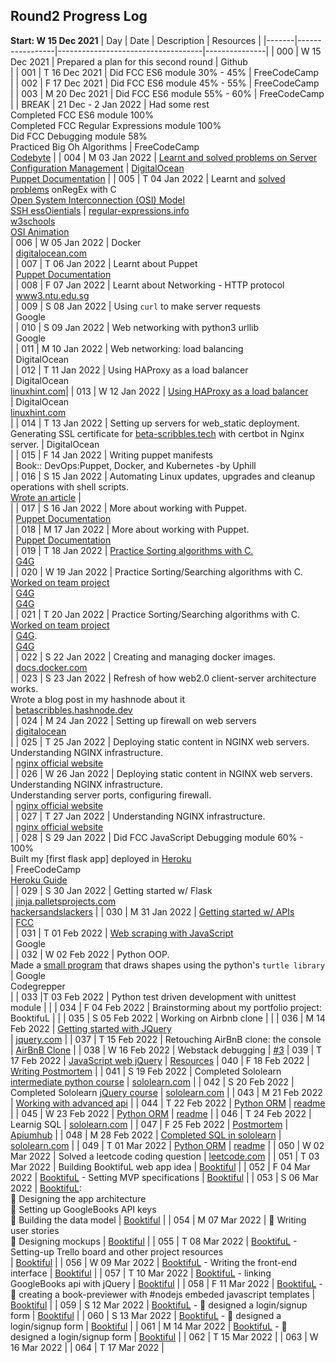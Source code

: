 ## Round2 Progress Log
**Start: W 15 Dec 2021**
| Day | Date | Description | Resources |
|-------|-----------------|------------------------------------|---------------|
| 000 | W 15 Dec 2021 | Prepared a plan for this second round | Github <br/> |
| 001 | T 16 Dec 2021 | Did FCC ES6 module 30% - 45% | FreeCodeCamp <br/> |
| 002 | F 17 Dec 2021 | Did FCC ES6 module 45% - 55% | FreeCodeCamp <br/> |
| 003 | M 20 Dec 2021 | Did FCC ES6 module 55% - 60% | FreeCodeCamp <br/> |
| BREAK | 21 Dec - 2 Jan 2022 | Had some rest <br/> Completed FCC ES6 module 100% <br/> Completed FCC Regular Expressions module 100% <br/> Did FCC Debugging module 58% <br/> Practiced Big Oh Algorithms | FreeCodeCamp <br/> [Codebyte](https://coderbyte.com/starter-course/algorithms-and-data-structures) |
| 004 | M 03 Jan 2022 | [Learnt and solved problems on Server Configuration Management](https://github.com/betascribbles/alx-system_engineering-devops/tree/main/0x0A-configuration_management) | [DigitalOcean](https://www.digitalocean.com/community/tutorials/an-introduction-to-configuration-management) <br/> [Puppet Documentation](https://puppet.com/docs/puppet/latest) |
| 005 | T 04 Jan 2022 | Learnt and [solved problems](https://github.com/betascribbles/alx-system_engineering-devops/tree/main/0x06-regular_expressions) onRegEx with C <br/> [Open System Interconnection (OSI) Model](https://github.com/betascribbles/alx-system_engineering-devops/tree/main/0x07-networking_basics) <br/> [SSH essOientials]() | [regular-expressions.info](https://www.regular-expressions.info/) <br/> [w3schools](https://www.w3schools.com/jsref/jsref_obj_regexp.asp) <br/> [ OSI Animation](https://www.youtube.com/watch?v=vv4y_uOneC0) <br/>
| 006 | W 05 Jan 2022 | Docker <br/> | [digitalocean.com](https://www.digitalocean.com/community/tutorials/what-is-docker#:~:text=Docker%20is%20a%20popular%20open,traditional%20server%20or%20virtual%20machine.&text=Working%20with%20Docker%20Containers,tutorials%20under%20the%20docker%20tag) <br/> |
| 007 | T 06 Jan 2022 |  Learnt about Puppet<br/> |  [Puppet Documentation](https://puppet.com/docs/puppet/latest)<br/> |
| 008 | F 07 Jan 2022 |  Learnt about Networking - HTTP protocol <br/> | [www3.ntu.edu.sg](https://www3.ntu.edu.sg/home/ehchua/programming/webprogramming/HTTP_Basics.html)<br/> |
| 009 | S 08 Jan 2022 |  Using `curl` to make server requests<br/> | Google<br/> |
| 010 | S 09 Jan 2022 |  Web networking with python3 urllib<br/> | Google<br/> |
| 011 | M 10 Jan 2022 |  Web networking: load balancing<br/> | DigitalOcean<br/> |
| 012 | T 11 Jan 2022 |  Using HAProxy as a load balancer<br/> | DigitalOcean<br/> [linuxhint.com](https://linuxhint.com/how-to-install-and-configure-haproxy-load-balancer-in-linux/)|
| 013 | W 12 Jan 2022 | [Using HAProxy as a load balancer](https://github.com/betascribbles/alx-system_engineering-devops/tree/main/0x0F-load_balancer) <br/> | DigitalOcean<br/> [linuxhint.com](https://linuxhint.com/how-to-install-and-configure-haproxy-load-balancer-in-linux/)<br/> |
| 014 | T 13 Jan 2022 |  Setting up servers for web_static deployment. <br/> Generating SSL certificate for [beta-scribbles.tech](https://www.beta-scribbles.tech) with certbot in Nginx server. | DigitalOcean <br/> |
| 015 | F 14 Jan 2022 |  Writing puppet manifests<br/> | Book:: DevOps:Puppet, Docker, and Kubernetes -by Uphill <br/> |
| 016 | S 15 Jan 2022 |  Automating Linux updates, upgrades and cleanup operations with shell scripts.<br/> [Wrote an article](https://t.co/mqiIq2UlmR) | <br/> |
| 017 | S 16 Jan 2022 |  More about working with Puppet.<br/> |  [Puppet Documentation](https://puppet.com/docs/puppet/latest)<br/> |
| 018 | M 17 Jan 2022 |  More about working with Puppet.<br/> |  [Puppet Documentation](https://puppet.com/docs/puppet/latest)<br/> |
| 019 | T 18 Jan 2022 |  [Practice Sorting algorithms with C.](https://github.com/Trikcode/sorting_algorithms/tree/6217e1073accf1decd167794add31bb33b031ef6)<br/> | [G4G](https://www.geeksforgeeks.org/sorting-algorithms/)<br/> |
| 020 | W 19 Jan 2022 | Practice Sorting/Searching algorithms with C. <br> [Worked on team project](https://github.com/Trikcode/sorting_algorithms/tree/6217e1073accf1decd167794add31bb33b031ef6)<br/> | [G4G](https://www.geeksforgeeks.org/sorting-algorithms/)<br/> | [G4G](https://www.geeksforgeeks.org/sorting-algorithms/)<br/> |
| 021 | T 20 Jan 2022 |  Practice Sorting/Searching algorithms with C. <br> [Worked on team project](https://github.com/Trikcode/sorting_algorithms/tree/6217e1073accf1decd167794add31bb33b031ef6)<br/> | [G4G](https://www.geeksforgeeks.org/sorting-algorithms/).<br/> | [G4G](https://www.geeksforgeeks.org/sorting-algorithms/)<br/> |
| 022 | S 22 Jan 2022 |  Creating and managing docker images.<br/> | [docs.docker.com](https://docs.docker.com)<br/> |
| 023 | S 23 Jan 2022 |  Refresh of how web2.0 client-server architecture works.<br/> Wrote a blog post in my hashnode about it <br/> | [betascribbles.hashnode.dev](https://betascribbles.hashnode.dev/what-happens-when-you-type-googlecom-in-your-browser-and-press-enter)<br/> |
| 024 | M 24 Jan 2022 |  Setting up firewall on web servers<br/> | [digitalocean](https://www.digitalocean.com/community/tutorials/ufw-essentials-common-firewall-rules-and-commands)<br/> |
| 025 | T 25 Jan 2022 |   Deploying static content in NGINX web servers. <br/> Understanding NGINX infrastructure. <br/> |  [nginx official website]()<br/> |
| 026 | W 26 Jan 2022 |  Deploying static content in NGINX web servers.<br/> Understanding NGINX infrastructure.<br/> Understanding server ports, configuring firewall.<br/> |  [nginx official website]()<br/> |
| 027 | T 27 Jan 2022 |  Understanding NGINX infrastructure.<br/> |  [nginx official website]()<br/> |
| 028 | S 29 Jan 2022 |  Did FCC JavaScript Debugging module 60% - 100%<br/> Built my [first flask app] deployed in [Heroku](https://taskmanager033.herokuapp.com/)<br> |  FreeCodeCamp<br/> [Heroku Guide](https://devcenter.heroku.com/articles/getting-started-with-python) <br> |
| 029 | S 30 Jan 2022 | Getting started w/ Flask<br/> | [jinja.palletsprojects.com](https://jinja.palletsprojects.com/en/3.0.x/) <br/> [hackersandslackers](https://hackersandslackers.com) |
| 030 | M 31 Jan 2022 |  [Getting started w/ APIs](https://github.com/betascribbles/alx-system_engineering-devops/tree/main/0x15-api)<br/> |  [FCC](https://www.freecodecamp.org/news/what-is-an-api-in-english-please-b880a3214a82/)<br/> |
| 031 | T 01 Feb 2022 |  [Web scraping with JavaScript](https://github.com/betascribbles/alx-higher_level_programming/tree/main/0x14-javascript-web_scraping)<br/> |  Google<br/> |
| 032 | W 02 Feb 2022 | Python OOP.<br>Made a [small program](https://github.com/betascribbles/100DaysOfCode/tree/main/round_two/draw) that draws shapes using the python's `turtle library`<br> | Google<br> Codegrepper<br> |
| 033 |T 03 Feb 2022 | Python test driven development with unittest module |  |
| 034 | F 04 Feb 2022 | Brainstorming about my portfolio project: BooktifuL |  |
| 035 | S 05 Feb 2022 | Working on Airbnb clone |  |
| 036 | M 14 Feb 2022 | [Getting started with JQuery](https://github.com/betascribbles/alx-higher_level_programming/tree/main/0x15-javascript-web_jquery) <br> | [jquery.com](https://api.jquery.com/) |
| 037 | T 15 Feb 2022 | Retouching AirBnB clone: the console | [AirBnB Clone](https://github.com/OVECJOE/AirBnB_clone) |
| 038 | W 16 Feb 2022 | Webstack debugging | [#3](https://github.com/betascribbles/alx-system_engineering-devops/tree/main/0x17-web_stack_debugging_3)
| 039 | T 17 Feb 2022 | [JavaScript web jQuery](https://github.com/betascribbles/alx-higher_level_programming/tree/main/0x15-javascript-web_jquery) | [Resources](https://github.com/betascribbles/alx-higher_level_programming/blob/main/0x15-javascript-web_jquery/README.md)
| 040 | F 18 Feb 2022 | [Writing Postmortem](https://github.com/betascribbles/alx-system_engineering-devops/tree/main/0x19-postmortem) | 
| 041 | S 19 Feb 2022 | Completed Sololearn [intermediate python course](https://www.sololearn.com/certificates/course/en/15361546/1158/landscape/png) | [sololearn.com](sololearn.com) |
| 042 | S 20 Feb 2022 | Completed Sololearn [jQuery course](https://www.sololearn.com/Certificate/1082-15361546/jpg) | [sololearn.com](sololearn.com) |
| 043 | M 21 Feb 2022 | [Working with advanced api](https://github.com/betascribbles/alx-system_engineering-devops/tree/main/0x16-api_advanced) | 
| 044 | T 22 Feb 2022 | [Python ORM](https://github.com/betascribbles/alx-higher_level_programming/tree/a5e6b61061014097a0fa393b3650055472940d9a/0x0F-python-object_relational_mapping) | [readme](https://github.com/betascribbles/alx-higher_level_programming/blob/main/0x0F-python-object_relational_mapping/README.md) |
| 045 | W 23 Feb 2022 | [Python ORM](https://github.com/betascribbles/alx-higher_level_programming/tree/a5e6b61061014097a0fa393b3650055472940d9a/0x0F-python-object_relational_mapping) | [readme](https://github.com/betascribbles/alx-higher_level_programming/blob/main/0x0F-python-object_relational_mapping/README.md) |
| 046 | T 24 Feb 2022 | Learnig SQL | [sololearn.com](https://www.sololearn.com/learning/1060) |
| 047 | F 25 Feb 2022 | [Postmortem](https://github.com/betascribbles/alx-system_engineering-devops/tree/main/0x19-postmortem) | [Apiumhub](https://apiumhub.com/tech-blog-barcelona/software-development-project-postmortem/) |
| 048 | M 28 Feb 2022 | [Completed SQL in sololearn](https://www.sololearn.com/certificates/course/en/15361546/1060/landscape/png) | [sololearn.com](https://www.sololearn.com/learning/1060) |
| 049 | T 01 Mar 2022 | [Python ORM](https://github.com/betascribbles/alx-higher_level_programming/tree/a5e6b61061014097a0fa393b3650055472940d9a/0x0F-python-object_relational_mapping) | [readme](https://github.com/betascribbles/alx-higher_level_programming/blob/main/0x0F-python-object_relational_mapping/README.md) |
| 050 | W 02 Mar 2022 | Solved a leetcode coding question | [leetcode.com](leetcode.com) |
| 051 | T 03 Mar 2022 | Building BooktifuL web app idea | [Booktiful](https://booktiful.netlify.app/) |
| 052 | F 04 Mar 2022 | [BooktifuL](https://github.com/betascribbles/BooktifuL_jQuery) - Setting MVP specifications | [Booktiful](https://booktiful.netlify.app/) |
| 053 | S 06 Mar 2022 | [BooktifuL](https://github.com/betascribbles/BooktifuL_jQuery): <br> 🥍 Designing the app architecture <br> 🥍 Setting up GoogleBooks API keys <br> 🥍 Building the data model | [Booktiful](https://booktiful.netlify.app/) |
| 054 | M 07 Mar 2022 | 🥍 Writing user stories <br> 🥍 Designing mockups | [Booktiful](https://booktiful.netlify.app/) |
| 055 | T 08 Mar 2022 | [BooktifuL](https://github.com/betascribbles/BooktifuL_jQuery) - Setting-up Trello board and other project resources <br> | [Booktiful](https://booktiful.netlify.app/) |
| 056 | W 09 Mar 2022 | [BooktifuL](https://github.com/betascribbles/BooktifuL_jQuery) - Writing the front-end  interface | [Booktiful](https://booktiful.netlify.app/) |
| 057 | T 10 Mar 2022 | [BooktifuL](https://github.com/betascribbles/BooktifuL_jQuery) - linking GoogleBooks api with jQuery | [Booktiful](https://booktiful.netlify.app/) |
| 058 | F 11 Mar 2022 | [BooktifuL](https://github.com/betascribbles/BooktifuL_jQuery) - 🥍 creating a book-previewer with #nodejs embeded javascript templates | [Booktiful](https://booktiful.netlify.app/) |
| 059 | S 12 Mar 2022 | [BooktifuL](https://github.com/betascribbles/BooktifuL_jQuery) - 🥍 designed a login/signup form | [Booktiful](https://booktiful.netlify.app/) |
| 060 | S 13 Mar 2022 | [BooktifuL](https://github.com/betascribbles/BooktifuL_jQuery) - 🥍 designed a login/signup form | [Booktiful](https://booktiful.netlify.app/) |
| 061 | M 14 Mar 2022 | [BooktifuL](https://github.com/betascribbles/BooktifuL_jQuery) - 🥍 designed a login/signup form | [Booktiful](https://booktiful.netlify.app/) |
| 062 | T 15 Mar 2022 |
| 063 | W 16 Mar 2022 |
| 064 | T 17 Mar 2022 |
